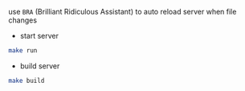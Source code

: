 use `BRA` (Brilliant Ridiculous Assistant) to auto reload server when file changes

- start server

```sh
make run
```

- build server

```sh
make build
```
